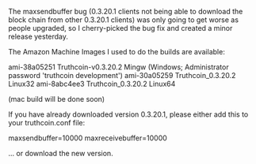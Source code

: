 The maxsendbuffer bug (0.3.20.1 clients not being able to download the block chain from other 0.3.20.1 clients) was only going to get
worse as people upgraded, so I cherry-picked the bug fix and created a minor release yesterday.

The Amazon Machine Images I used to do the builds are available:

  ami-38a05251   Truthcoin-v0.3.20.2 Mingw    (Windows; Administrator password 'truthcoin development')
  ami-30a05259   Truthcoin_0.3.20.2 Linux32
  ami-8abc4ee3   Truthcoin_0.3.20.2 Linux64

(mac build will be done soon)

If you have already downloaded version 0.3.20.1, please either add this to your truthcoin.conf file:

  maxsendbuffer=10000
  maxreceivebuffer=10000

... or download the new version.
